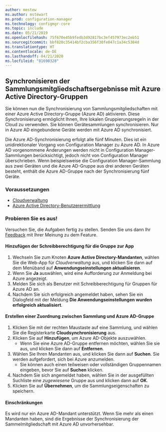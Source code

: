 ```yaml
---
author: mestew
ms.author: mstewart
ms.prod: configuration-manager
ms.technology: configmgr-core
ms.topic: include
ms.date: 05/21/2019
ms.openlocfilehash: 75f670e45b9fedb3d92817bc3ef457973ec2eb51
ms.sourcegitcommit: bbf820c35414bf2cba356f30fe047c1a34c5384d
ms.translationtype: HT
ms.contentlocale: de-DE
ms.lasthandoff: 04/21/2020
ms.locfileid: "81698328"
---
```

## <a name="synchronize-collection-membership-results-to-azure-active-directory-groups"></a><a name="bkmk_aadcollsync"></a> Synchronisieren der Sammlungsmitgliedschaftsergebnisse mit Azure Active Directory-Gruppen

<!--3607475-->
Sie können nun die Synchronisierung von Sammlungsmitgliedschaften mit einer Azure Active Directory-Gruppe (Azure AD) aktivieren. Diese Synchronisierung ermöglicht Ihnen, Ihre lokalen Gruppierungsregeln in der Cloud zu verwenden. Sie können Gerätesammlungen synchronisieren. Nur in Azure AD eingebundene Geräte werden mit Azure AD synchronisiert. 

Die Azure AD-Synchronisierung erfolgt alle fünf Minuten. Dies ist ein unidirektionaler Vorgang von Configuration Manager zu Azure AD. In Azure AD vorgenommene Änderungen werden nicht in Configuration Manager-Sammlungen berücksichtigt, jedoch nicht von Configuration Manager überschrieben. Wenn beispielsweise die Configuration Manager-Sammlung aus zwei Geräten und die Azure AD-Gruppe aus drei anderen Geräten besteht, enthält die Azure AD-Gruppe nach der Synchronisierung fünf Geräte.

### <a name="prerequisites"></a>Voraussetzungen

- [Cloudverwaltung](../../../../servers/deploy/configure/azure-services-wizard.md)
- [Azure Active Directory-Benutzerermittlung](../../../../servers/deploy/configure/about-discovery-methods.md#azureaddisc)

### <a name="try-it-out"></a>Probieren Sie es aus!

Versuchen Sie, die Aufgaben fertig zu stellen. Senden Sie uns dann Ihr [Feedback](../../../../understand/find-help.md#product-feedback) mit Ihrer Meinung zu dem Feature.

#### <a name="add-group-write-permission-to-the-app"></a>Hinzufügen der Schreibberechtigung für die Gruppe zur App

1. Wechseln Sie zum Knoten **Azure Active Directory-Mandanten**, wählen Sie die Web-App für *Cloudverwaltung* aus, und klicken Sie dann auf dem Menüband auf **Anwendungseinstellungen aktualisieren**.
1. Wenn Sie **Ja** auswählen, wird eine Aufforderung zur Anmeldung bei Azure angezeigt.
1. Melden Sie sich als Benutzer mit Schreibberechtigung für Gruppen für Azure AD an.
1. Nachdem Sie sich erfolgreich angemeldet haben, sehen Sie ein Dialogfeld mit der Meldung **Die Anwendungseinstellungen wurden erfolgreich aktualisiert**.

#### <a name="create-collection-azure-ad-group-mapping"></a>Erstellen einer Zuordnung zwischen Sammlung und Azure AD-Gruppe

1. Klicken Sie mit der rechten Maustaste auf eine Sammlung, und wählen Sie die Registerkarte **Cloudsynchronisierung** aus.
1. Klicken Sie auf **Hinzufügen**, um Azure AD-Objekte auszuwählen.
    - Wenn Sie eine Azure AD-Gruppe entfernen möchten, wählen Sie sie aus, und klicken Sie dann auf **Entfernen**.
1. Wählen Sie Ihren Mandanten aus, und klicken Sie dann auf **Suchen**. Sie werden aufgefordert, sich bei Azure anzumelden.
    - Sie können auch einen teilweisen oder vollständigen Gruppennamen eingeben, bevor Sie auf **Suchen** klicken.
1. Nachdem Sie sich angemeldet haben, wählen Sie in der ausgefüllten Suchliste eine *zugewiesene* Gruppe aus und klicken dann auf **OK**.
1. Klicken Sie auf **Übernehmen**, um die Sammlungseigenschaften zu speichern.

#### <a name="limitations"></a>Einschränkungen

Es wird nur ein Azure AD-Mandant unterstützt. Wenn Sie mehr als einen Mandanten haben, sind die Ergebnisse der Synchronisierung der Sammelmitgliedschaft mit Azure AD unvorhersehbar.
